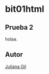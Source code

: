 # bit01html
## Prueba 2
holaa.
## Autor
[Juliana Gil](https://www.google.com/url?sa=i&url=https%3A%2F%2Fes.wikipedia.org%2Fwiki%2FFelis_silvestris_catus&psig=AOvVaw3u2zaO2V5TGtSEbP6zY35Y&ust=1667439058451000&source=images&cd=vfe&ved=0CA0QjRxqFwoTCIiwh9msjvsCFQAAAAAdAAAAABAD)
